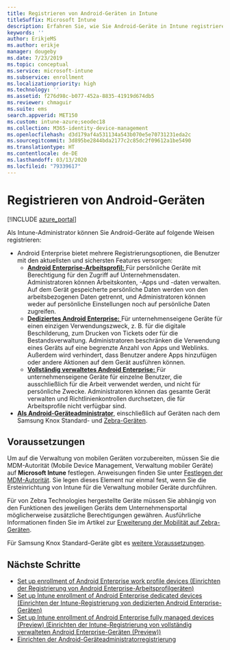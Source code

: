 ```yaml
---
title: Registrieren von Android-Geräten in Intune
titleSuffix: Microsoft Intune
description: Erfahren Sie, wie Sie Android-Geräte in Intune registrieren.
keywords: ''
author: ErikjeMS
ms.author: erikje
manager: dougeby
ms.date: 7/23/2019
ms.topic: conceptual
ms.service: microsoft-intune
ms.subservice: enrollment
ms.localizationpriority: high
ms.technology: ''
ms.assetid: f276d98c-b077-452a-8835-41919d674db5
ms.reviewer: chmaguir
ms.suite: ems
search.appverid: MET150
ms.custom: intune-azure;seodec18
ms.collection: M365-identity-device-management
ms.openlocfilehash: d3d179af4a531134a543b070e5e70731231eda2c
ms.sourcegitcommit: 3d895be2844bda2177c2c85dc2f09612a1be5490
ms.translationtype: HT
ms.contentlocale: de-DE
ms.lasthandoff: 03/13/2020
ms.locfileid: "79339617"
---
```

# <a name="enroll-android-devices"></a>Registrieren von Android-Geräten

[!INCLUDE [azure_portal](../includes/azure_portal.md)]

Als Intune-Administrator können Sie Android-Geräte auf folgende Weisen registrieren:
- Android Enterprise bietet mehrere Registrierungsoptionen, die Benutzer mit den aktuellsten und sichersten Features versorgen:
    - [**Android Enterprise-Arbeitsprofil:** ](android-work-profile-enroll.md) Für persönliche Geräte mit Berechtigung für den Zugriff auf Unternehmensdaten. Administratoren können Arbeitskonten, -Apps und -daten verwalten. Auf dem Gerät gespeicherte persönliche Daten werden von den arbeitsbezogenen Daten getrennt, und Administratoren können weder auf persönliche Einstellungen noch auf persönliche Daten zugreifen. 
    - [**Dediziertes Android Enterprise:** ](android-kiosk-enroll.md) Für unternehmenseigene Geräte für einen einzigen Verwendungszweck, z. B. für die digitale Beschilderung, zum Drucken von Tickets oder für die Bestandsverwaltung. Administratoren beschränken die Verwendung eines Geräts auf eine begrenzte Anzahl von Apps und Weblinks. Außerdem wird verhindert, dass Benutzer andere Apps hinzufügen oder andere Aktionen auf dem Gerät ausführen können.
    - [**Vollständig verwaltetes Android Enterprise:** ](android-fully-managed-enroll.md) Für unternehmenseigene Geräte für einzelne Benutzer, die ausschließlich für die Arbeit verwendet werden, und nicht für persönliche Zwecke. Administratoren können das gesamte Gerät verwalten und Richtlinienkontrollen durchsetzen, die für Arbeitsprofile nicht verfügbar sind. 
- [**Als Android-Geräteadministrator**](android-enroll-device-administrator.md), einschließlich auf Geräten nach dem Samsung Knox Standard- und [Zebra-Geräten](../configuration/android-zebra-mx-overview.md). 

## <a name="prerequisites"></a>Voraussetzungen

Um auf die Verwaltung von mobilen Geräten vorzubereiten, müssen Sie die MDM-Autorität (Mobile Device Management, Verwaltung mobiler Geräte) auf **Microsoft Intune** festlegen. Anweisungen finden Sie unter [Festlegen der MDM-Autorität](../fundamentals/mdm-authority-set.md). Sie legen dieses Element nur einmal fest, wenn Sie die Ersteinrichtung von Intune für die Verwaltung mobiler Geräte durchführen.

Für von Zebra Technologies hergestellte Geräte müssen Sie abhängig von den Funktionen des jeweiligen Geräts dem Unternehmensportal möglicherweise zusätzliche Berechtigungen gewähren. Ausführliche Informationen finden Sie im Artikel zur [Erweiterung der Mobilität auf Zebra-Geräten](../configuration/android-zebra-mx-overview.md).

Für Samsung Knox Standard-Geräte gibt es [weitere Voraussetzungen](android-samsung-knox-mobile-enroll.md).

## <a name="next-steps"></a>Nächste Schritte

- [Set up enrollment of Android Enterprise work profile devices (Einrichten der Registrierung von Android Enterprise-Arbeitsprofilgeräten)](android-work-profile-enroll.md)
- [Set up Intune enrollment of Android Enterprise dedicated devices (Einrichten der Intune-Registrierung von dedizierten Android Enterprise-Geräten)](android-kiosk-enroll.md)
- [Set up Intune enrollment of Android Enterprise fully managed devices (Preview) (Einrichten der Intune-Registrierung von vollständig verwalteten Android Enterprise-Geräten (Preview))](android-fully-managed-enroll.md)
- [Einrichten der Android-Geräteadministratorregistrierung](android-enroll-device-administrator.md)

